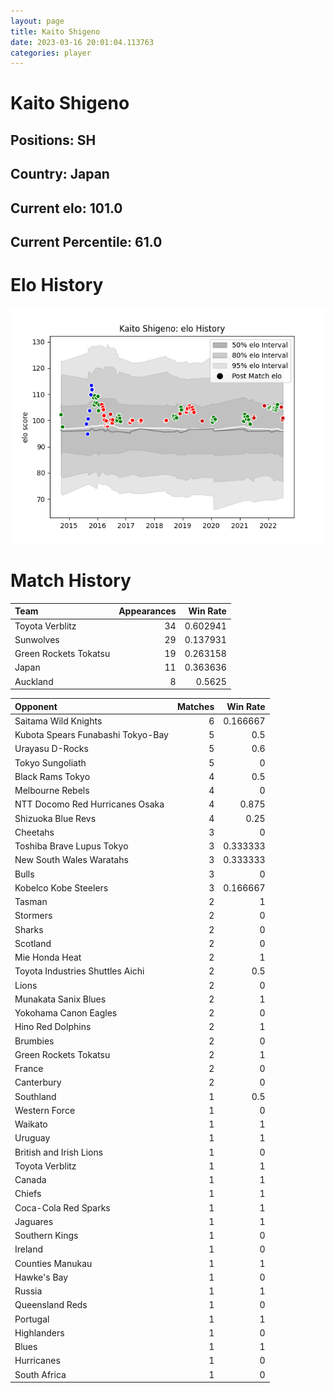 ```yaml
---  
layout: page  
title: Kaito Shigeno  
date: 2023-03-16 20:01:04.113763  
categories: player  
---
```

# Kaito Shigeno

## Positions: SH

## Country: Japan

## Current elo: 101.0

## Current Percentile: 61.0

# Elo History


![elo history](history_KaitoShigeno.png)
# Match History


| Team                  |   Appearances |   Win Rate |
|:----------------------|--------------:|-----------:|
| Toyota Verblitz       |            34 |   0.602941 |
| Sunwolves             |            29 |   0.137931 |
| Green Rockets Tokatsu |            19 |   0.263158 |
| Japan                 |            11 |   0.363636 |
| Auckland              |             8 |   0.5625   |

| Opponent                          |   Matches |   Win Rate |
|:----------------------------------|----------:|-----------:|
| Saitama Wild Knights              |         6 |   0.166667 |
| Kubota Spears Funabashi Tokyo-Bay |         5 |   0.5      |
| Urayasu D-Rocks                   |         5 |   0.6      |
| Tokyo Sungoliath                  |         5 |   0        |
| Black Rams Tokyo                  |         4 |   0.5      |
| Melbourne Rebels                  |         4 |   0        |
| NTT Docomo Red Hurricanes Osaka   |         4 |   0.875    |
| Shizuoka Blue Revs                |         4 |   0.25     |
| Cheetahs                          |         3 |   0        |
| Toshiba Brave Lupus Tokyo         |         3 |   0.333333 |
| New South Wales Waratahs          |         3 |   0.333333 |
| Bulls                             |         3 |   0        |
| Kobelco Kobe Steelers             |         3 |   0.166667 |
| Tasman                            |         2 |   1        |
| Stormers                          |         2 |   0        |
| Sharks                            |         2 |   0        |
| Scotland                          |         2 |   0        |
| Mie Honda Heat                    |         2 |   1        |
| Toyota Industries Shuttles Aichi  |         2 |   0.5      |
| Lions                             |         2 |   0        |
| Munakata Sanix Blues              |         2 |   1        |
| Yokohama Canon Eagles             |         2 |   0        |
| Hino Red Dolphins                 |         2 |   1        |
| Brumbies                          |         2 |   0        |
| Green Rockets Tokatsu             |         2 |   1        |
| France                            |         2 |   0        |
| Canterbury                        |         2 |   0        |
| Southland                         |         1 |   0.5      |
| Western Force                     |         1 |   0        |
| Waikato                           |         1 |   1        |
| Uruguay                           |         1 |   1        |
| British and Irish Lions           |         1 |   0        |
| Toyota Verblitz                   |         1 |   1        |
| Canada                            |         1 |   1        |
| Chiefs                            |         1 |   1        |
| Coca-Cola Red Sparks              |         1 |   1        |
| Jaguares                          |         1 |   1        |
| Southern Kings                    |         1 |   0        |
| Ireland                           |         1 |   0        |
| Counties Manukau                  |         1 |   1        |
| Hawke's Bay                       |         1 |   0        |
| Russia                            |         1 |   1        |
| Queensland Reds                   |         1 |   0        |
| Portugal                          |         1 |   1        |
| Highlanders                       |         1 |   0        |
| Blues                             |         1 |   1        |
| Hurricanes                        |         1 |   0        |
| South Africa                      |         1 |   0        |